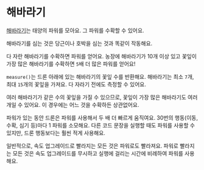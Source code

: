 # 해바라기
[해바라기](objects/sunflower)는 태양의 파워를 모아요. 그 파워를 수확할 수 있어요. 

해바라기를 심는 것은 당근이나 호박을 심는 것과 똑같이 작동해요. 

다 자란 해바라기를 수확하면 파워를 얻어요.
농장에 해바라기가 10개 이상 있고 꽃잎이 가장 많은 해바라기를 수확하면 `5`배 더 많은 파워를 얻어요!

`measure()`는 드론 아래에 있는 해바라기의 꽃잎 수를 반환해요.
해바라기는 최소 `7`개, 최대 `15`개의 꽃잎을 가져요.
다 자라기 전에도 측정할 수 있어요.

여러 해바라기가 같은 수의 꽃잎을 가질 수 있으므로, 꽃잎이 가장 많은 해바라기도 여러 개일 수 있어요. 이 경우에는 어느 것을 수확하든 상관없어요.

파워가 있는 동안 드론은 파워를 사용해서 두 배 더 빠르게 움직여요. 
30번의 행동(이동, 수확, 심기 등)마다 1 파워를 소모해요.
다른 코드 문장을 실행할 때도 파워를 사용할 수 있지만, 드론 행동보다는 훨씬 적게 사용해요.

일반적으로, 속도 업그레이드로 빨라지는 모든 것은 파워로도 빨라져요.
파워로 빨라지는 모든 것은 속도 업그레이드를 무시하고 실행에 걸리는 시간에 비례하여 파워를 사용해요.
